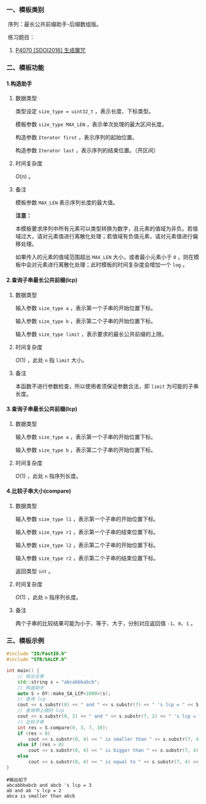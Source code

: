 ### 一、模板类别

​	序列：最长公共前缀助手-后缀数组版。

​	练习题目：

1. [P4070 [SDOI2016] 生成魔咒](https://www.luogu.com.cn/problem/P4070)


### 二、模板功能

#### 1.构造助手

1. 数据类型

   类型设定 `size_type = uint32_t` ，表示长度、下标类型。

   模板参数 `size_type MAX_LEN` ，表示单次处理的最大区间长度。

   构造参数 `Iterator first` ，表示序列的起始位置。

   构造参数 `Iterator last` ，表示序列的结束位置。（开区间）

2. 时间复杂度

   $O(n)$ 。

3. 备注

   模板参数 `MAX_LEN` 表示序列长度的最大值。

   **注意：** 
   
   本模板要求序列中所有元素可以类型转换为数字，且元素的值域为非负。若值域过大，请对元素值进行离散化处理；若值域有负值元素，请对元素值进行偏移处理。
   
   如果传入的元素的值域范围超出 `MAX_LEN` 大小，或者最小元素小于 `0` ，则在模板中会对元素进行离散化处理；此时模板的时间复杂度会增加一个 `log` 。

#### 2.查询子串最长公共前缀(lcp)

1. 数据类型

   输入参数 `size_type a` ，表示第一个子串的开始位置下标。

   输入参数 `size_type b` ，表示第二个子串的开始位置下标。

   输入参数 `size_type limit` ，表示要求的最长公共前缀的上限。

2. 时间复杂度

   $O(1)$ ，此处 `n` 指 `limit` 大小。

3. 备注

   本函数不进行参数检查，所以使用者须保证参数合法，即 `limit` 为可能的子串长度。

#### 3.查询子串最长公共前缀(lcp)

1. 数据类型

   输入参数 `size_type a` ，表示第一个子串的开始位置下标。

   输入参数 `size_type b` ，表示第二个子串的开始位置下标。

2. 时间复杂度

   $O(1)$ ，此处 `n` 指序列长度。

#### 4.比较子串大小(compare)

1. 数据类型

   输入参数 `size_type l1` ，表示第一个子串的开始位置下标。

   输入参数 `size_type r1` ，表示第一个子串的结束位置下标。

   输入参数 `size_type l2` ，表示第二个子串的开始位置下标。

   输入参数 `size_type r2` ，表示第二个子串的结束位置下标。

   返回类型 `int` 。

2. 时间复杂度

   $O(1)$ ，此处 `n` 指序列长度。

3. 备注

   两个子串的比较结果可能为小于、等于、大于，分别对应返回值 `-1`、`0`、`1` 。


### 三、模板示例

```c++
#include "IO/FastIO.h"
#include "STR/SALCP.h"

int main() {
    // 给出主串
    std::string s = "abcabbbabcb";
    // 构造助手
    auto S = OY::make_SA_LCP<1000>(s);
    // 查询 lcp
    cout << s.substr(0) << " and " << s.substr(7) << " 's lcp = " << S.lcp(0, 7) << endl;
    // 查询带上限的 lcp
    cout << s.substr(0, 2) << " and " << s.substr(7, 2) << " 's lcp = " << S.lcp(0, 7, 2) << endl;
    // 比较子串
    int res = S.compare(0, 3, 7, 10);
    if (res < 0)
        cout << s.substr(0, 4) << " is smaller than " << s.substr(7, 4) << endl;
    else if (res > 0)
        cout << s.substr(0, 4) << " is bigger than " << s.substr(7, 4) << endl;
    else
        cout << s.substr(0, 4) << " is equal to " << s.substr(7, 4) << endl;
}
```

```
#输出如下
abcabbbabcb and abcb 's lcp = 3
ab and ab 's lcp = 2
abca is smaller than abcb

```

